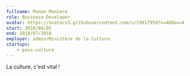 ```yaml
---
fullname: Manon Maniere
role: Business Developer
avatar: https://avatars3.githubusercontent.com/u/29817959?s=460&v=4
start: 2018/04/05
end: 2018/07/2018
employer: admin/Ministère de la Culture
startups:
    - pass-culture
---
```

La culture, c'est vital !
